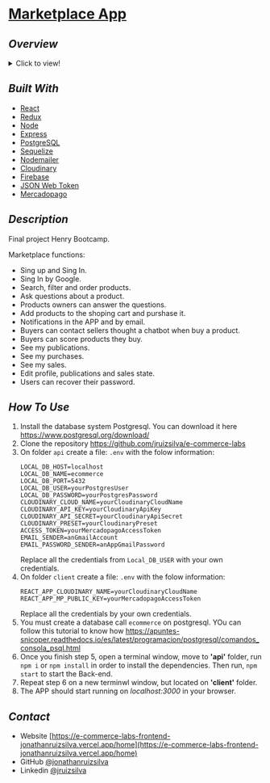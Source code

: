 # <a href="https://e-commerce-labs-frontend.vercel.app/home">Marketplace App</a>

## _Overview_

<details>
  <summary>Click to view!</summary>
  <img src="marketplace.gif">
  <p><a href="https://www.youtube.com/watch?v=zFXTqD7GrNY">Ver demo completa</a></p>
</details>

## _Built With_

- [React](https://reactjs.org/)
- [Redux](https://redux.js.org/)
- [Node](https://nodejs.org/es/)
- [Express](https://expressjs.com/)
- [PostgreSQL](https://www.postgresql.org/)
- [Sequelize](https://sequelize.org/)
- [Nodemailer](https://nodemailer.com/about/)
- [Cloudinary](https://cloudinary.com/)
- [Firebase](https://firebase.google.com/)
- [JSON Web Token](https://jwt.io/)
- [Mercadopago](https://www.mercadopago.com.co/)

## _Description_

Final project Henry Bootcamp.

Marketplace functions:

- Sing up and Sing In.
- Sing In by Google.
- Search, filter and order products.
- Ask questions about a product.
- Products owners can answer the questions.
- Add products to the shoping cart and purshase it.
- Notifications in the APP and by email.
- Buyers can contact sellers thought a chatbot when buy a product.
- Buyers can score products they buy.
- See my publications.
- See my purchases.
- See my sales.
- Edit profile, publications and sales state.
- Users can recover their password.

## _How To Use_

1.  Install the database system Postgresql. You can download it here https://www.postgresql.org/download/
2.  Clone the repository https://github.com/jruizsilva/e-commerce-labs
3.  On folder `api` create a file: `.env` with the folow information:
    ```
    LOCAL_DB_HOST=localhost
    LOCAL_DB_NAME=ecommerce
    LOCAL_DB_PORT=5432
    LOCAL_DB_USER=yourPostgresUser
    LOCAL_DB_PASSWORD=yourPostgresPassword
    CLOUDINARY_CLOUD_NAME=yourCloudinaryCloudName
    CLOUDINARY_API_KEY=yourCloudinaryApiKey
    CLOUDINARY_API_SECRET=yourCloudinaryApiSecret
    CLOUDINARY_PRESET=yourCloudinaryPreset
    ACCESS_TOKEN=yourMercadopagoAccessToken
    EMAIL_SENDER=anGmailAccount
    EMAIL_PASSWORD_SENDER=anAppGmailPassword
    ```
    Replace all the credentials from `Local_DB_USER` with your own credentials.
4.  On folder `client` create a file: `.env` with the folow information:
    ```
    REACT_APP_CLOUDINARY_NAME=yourCloudinaryCloudName
    REACT_APP_MP_PUBLIC_KEY=yourMercadopagoAccessToken
    ```
    Replace all the credentials by your own credentials.
5.  You must create a database call `ecommerce` on postgresql. YOu can follow this tutorial to know how https://apuntes-snicoper.readthedocs.io/es/latest/programacion/postgresql/comandos_consola_psql.html
6.  Once you finish step 5, open a terminal window, move to <strong>'api'</strong> folder, run `npm i` or `npm install` in order to install the dependencies. Then run, `npm start` to start the Back-end.
7.  Repeat step 6 on a new terminwl window, but located on <strong>'client'</strong> folder.
8.  The APP should start running on <em>localhost:3000</em> in your browser.

## _Contact_

- Website [https://e-commerce-labs-frontend-jonathanruizsilva.vercel.app/home](https://e-commerce-labs-frontend-jonathanruizsilva.vercel.app/home)
- GitHub [@jonathanruizsilva](https://github.com/jonathanruizsilva)
- Linkedin [@jruizsilva](https://www.linkedin.com/in/jruizsilva/)
